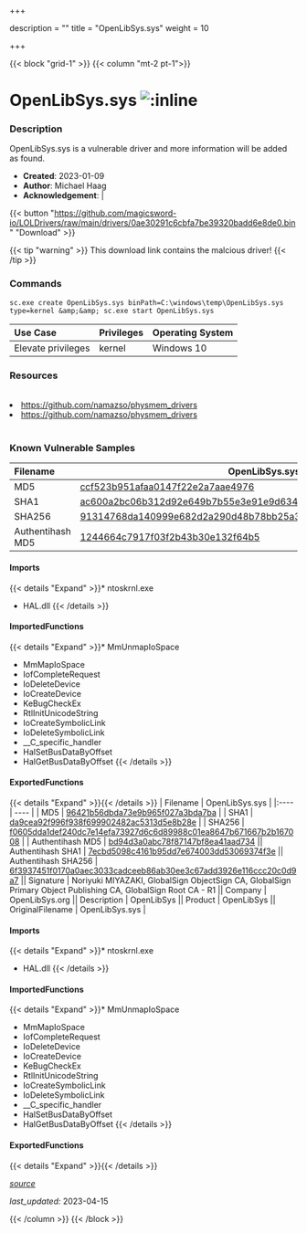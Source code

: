 +++

description = ""
title = "OpenLibSys.sys"
weight = 10

+++


{{< block "grid-1" >}}
{{< column "mt-2 pt-1">}}


# OpenLibSys.sys ![:inline](/images/twitter_verified.png) 


### Description

OpenLibSys.sys is a vulnerable driver and more information will be added as found.

- **Created**: 2023-01-09
- **Author**: Michael Haag
- **Acknowledgement**:  | [](https://twitter.com/)


{{< button "https://github.com/magicsword-io/LOLDrivers/raw/main/drivers/0ae30291c6cbfa7be39320badd6e8de0.bin" "Download" >}}

{{< tip "warning" >}}
This download link contains the malcious driver!
{{< /tip >}}

### Commands

```
sc.exe create OpenLibSys.sys binPath=C:\windows\temp\OpenLibSys.sys type=kernel &amp;&amp; sc.exe start OpenLibSys.sys
```

| Use Case | Privileges | Operating System | 
|:---- | ---- | ---- |
| Elevate privileges | kernel | Windows 10 |

### Resources
<br>
<li><a href=" https://github.com/namazso/physmem_drivers"> https://github.com/namazso/physmem_drivers</a></li>
<li><a href="https://github.com/namazso/physmem_drivers">https://github.com/namazso/physmem_drivers</a></li>
<br>

### Known Vulnerable Samples

| Filename | OpenLibSys.sys |
|:---- | ---- | 
| MD5 | <a href="https://www.virustotal.com/gui/file/ccf523b951afaa0147f22e2a7aae4976">ccf523b951afaa0147f22e2a7aae4976</a> |
| SHA1 | <a href="https://www.virustotal.com/gui/file/ac600a2bc06b312d92e649b7b55e3e91e9d63451">ac600a2bc06b312d92e649b7b55e3e91e9d63451</a> |
| SHA256 | <a href="https://www.virustotal.com/gui/file/91314768da140999e682d2a290d48b78bb25a35525ea12c1b1f9634d14602b2c">91314768da140999e682d2a290d48b78bb25a35525ea12c1b1f9634d14602b2c</a> |
| Authentihash MD5 | <a href="https://www.virustotal.com/gui/search/authentihash%1244664c7917f03f2b43b30e132f64b5">1244664c7917f03f2b43b30e132f64b5</a> || Authentihash SHA1 | <a href="https://www.virustotal.com/gui/search/authentihash%d6f015693e56a3ebba725a6591cc07443d0e1661">d6f015693e56a3ebba725a6591cc07443d0e1661</a> || Authentihash SHA256 | <a href="https://www.virustotal.com/gui/search/authentihash%db68a9cbe22b22cba782592eef76e63e080ee8d30943be6da694701f44b6c33e">db68a9cbe22b22cba782592eef76e63e080ee8d30943be6da694701f44b6c33e</a> || Signature | Noriyuki MIYAZAKI, GlobalSign ObjectSign CA, GlobalSign Primary Object Publishing CA, GlobalSign Root CA - R1   || Company | OpenLibSys.org || Description | OpenLibSys || Product | OpenLibSys || OriginalFilename | OpenLibSys.sys |
#### Imports
{{< details "Expand" >}}* ntoskrnl.exe
* HAL.dll
{{< /details >}}
#### ImportedFunctions
{{< details "Expand" >}}* MmUnmapIoSpace
* MmMapIoSpace
* IofCompleteRequest
* IoDeleteDevice
* IoCreateDevice
* KeBugCheckEx
* RtlInitUnicodeString
* IoCreateSymbolicLink
* IoDeleteSymbolicLink
* __C_specific_handler
* HalSetBusDataByOffset
* HalGetBusDataByOffset
{{< /details >}}
#### ExportedFunctions
{{< details "Expand" >}}{{< /details >}}
| Filename | OpenLibSys.sys |
|:---- | ---- | 
| MD5 | <a href="https://www.virustotal.com/gui/file/96421b56dbda73e9b965f027a3bda7ba">96421b56dbda73e9b965f027a3bda7ba</a> |
| SHA1 | <a href="https://www.virustotal.com/gui/file/da9cea92f996f938f699902482ac5313d5e8b28e">da9cea92f996f938f699902482ac5313d5e8b28e</a> |
| SHA256 | <a href="https://www.virustotal.com/gui/file/f0605dda1def240dc7e14efa73927d6c6d89988c01ea8647b671667b2b167008">f0605dda1def240dc7e14efa73927d6c6d89988c01ea8647b671667b2b167008</a> |
| Authentihash MD5 | <a href="https://www.virustotal.com/gui/search/authentihash%bd94d3a0abc78f87147bf8ea41aad734">bd94d3a0abc78f87147bf8ea41aad734</a> || Authentihash SHA1 | <a href="https://www.virustotal.com/gui/search/authentihash%7ecbd5098c4161b95dd7e674003dd53069374f3e">7ecbd5098c4161b95dd7e674003dd53069374f3e</a> || Authentihash SHA256 | <a href="https://www.virustotal.com/gui/search/authentihash%6f3937451f0170a0aec3033cadceeb86ab30ee3c67add3926e116ccc20c0d9a7">6f3937451f0170a0aec3033cadceeb86ab30ee3c67add3926e116ccc20c0d9a7</a> || Signature | Noriyuki MIYAZAKI, GlobalSign ObjectSign CA, GlobalSign Primary Object Publishing CA, GlobalSign Root CA - R1   || Company | OpenLibSys.org || Description | OpenLibSys || Product | OpenLibSys || OriginalFilename | OpenLibSys.sys |
#### Imports
{{< details "Expand" >}}* ntoskrnl.exe
* HAL.dll
{{< /details >}}
#### ImportedFunctions
{{< details "Expand" >}}* MmUnmapIoSpace
* MmMapIoSpace
* IofCompleteRequest
* IoDeleteDevice
* IoCreateDevice
* KeBugCheckEx
* RtlInitUnicodeString
* IoCreateSymbolicLink
* IoDeleteSymbolicLink
* __C_specific_handler
* HalSetBusDataByOffset
* HalGetBusDataByOffset
{{< /details >}}
#### ExportedFunctions
{{< details "Expand" >}}{{< /details >}}



[*source*](https://github.com/magicsword-io/LOLDrivers/tree/main/yaml/openlibsys.yaml)

*last_updated:* 2023-04-15








{{< /column >}}
{{< /block >}}
